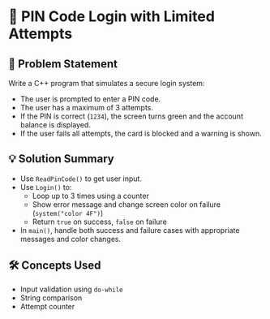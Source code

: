 # 🔐 PIN Code Login with Limited Attempts

## 🧩 Problem Statement
Write a C++ program that simulates a secure login system:
- The user is prompted to enter a PIN code.
- The user has a maximum of 3 attempts.
- If the PIN is correct (`1234`), the screen turns green and the account balance is displayed.
- If the user fails all attempts, the card is blocked and a warning is shown.

## 💡 Solution Summary
- Use `ReadPinCode()` to get user input.
- Use `Login()` to:
  - Loop up to 3 times using a counter
  - Show error message and change screen color on failure (`system("color 4F")`)
  - Return `true` on success, `false` on failure
- In `main()`, handle both success and failure cases with appropriate messages and color changes.

## 🛠️ Concepts Used
- Input validation using `do-while`
- String comparison
- Attempt counter
